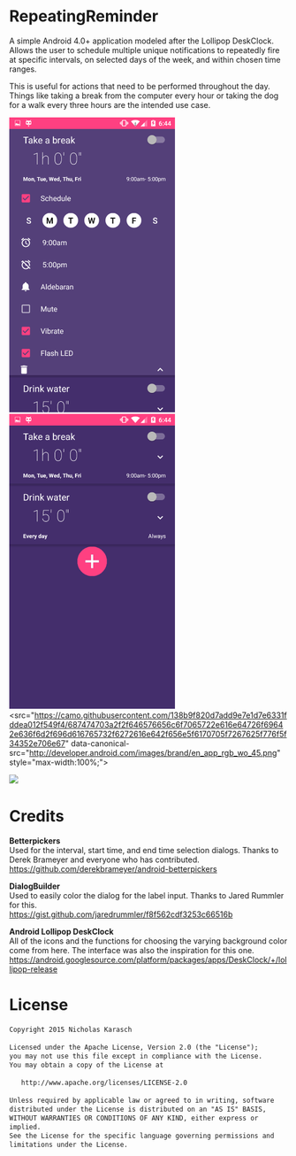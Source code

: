 # RepeatingReminder
A simple Android 4.0+ application modeled after the Lollipop DeskClock. Allows the user to schedule multiple unique notifications to repeatedly fire at specific intervals, on selected days of the week, and within chosen time ranges.  

This is useful for actions that need to be performed throughout the day. Things like taking a break from the computer every hour or taking the dog for a walk every three hours are the intended use case.  

<img src="screenshot1.png" width="300" height="533" />  <img src="screenshot2.png" width="300" height="533" />  
<src="https://camo.githubusercontent.com/138b9f820d7add9e7e1d7e6331fddea012f549f4/687474703a2f2f646576656c6f7065722e616e64726f69642e636f6d2f696d616765732f6272616e642f656e5f6170705f7267625f776f5f34352e706e67" data-canonical-src="http://developer.android.com/images/brand/en_app_rgb_wo_45.png" style="max-width:100%;">

<a href="https://play.google.com/store/apps/details?id=nkarasch.metronomelife" target="_blank"><img src="http://developer.android.com/images/brand/en_app_rgb_wo_45.png" style="max-width:100%;" /></a>

# Credits  
**Betterpickers**  
Used for the interval, start time, and end time selection dialogs. Thanks to Derek Brameyer and everyone who has contributed.  
https://github.com/derekbrameyer/android-betterpickers  

**DialogBuilder**  
Used to easily color the dialog for the label input. Thanks to Jared Rummler for this.  
https://gist.github.com/jaredrummler/f8f562cdf3253c66516b  

**Android Lollipop DeskClock**  
All of the icons and the functions for choosing the varying background color come from here. The interface was also the inspiration for this one.  
https://android.googlesource.com/platform/packages/apps/DeskClock/+/lollipop-release

# License  
    Copyright 2015 Nicholas Karasch
    
    Licensed under the Apache License, Version 2.0 (the "License");
    you may not use this file except in compliance with the License.
    You may obtain a copy of the License at
    
       http://www.apache.org/licenses/LICENSE-2.0
    
    Unless required by applicable law or agreed to in writing, software
    distributed under the License is distributed on an "AS IS" BASIS,
    WITHOUT WARRANTIES OR CONDITIONS OF ANY KIND, either express or implied.
    See the License for the specific language governing permissions and
    limitations under the License.
